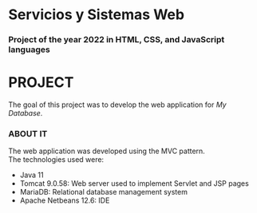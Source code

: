 # Servicios y Sistemas Web
### Project of the year 2022 in HTML, CSS, and JavaScript languages
# PROJECT
The goal of this project was to develop the web application for *My Database*.
### ABOUT IT
The web application was developed using the MVC pattern.<br/>
The technologies used were:
- Java 11
- Tomcat 9.0.58: Web server used to implement Servlet and JSP pages
- MariaDB: Relational database management system
- Apache Netbeans 12.6: IDE
